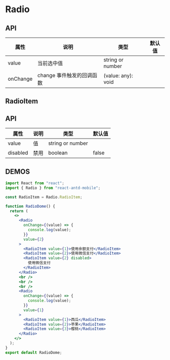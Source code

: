 # Radio

## API

| 属性     | 说明                      | 类型               | 默认值 |
| -------- | ------------------------- | ------------------ | ------ |
| value    | 当前选中值                | string or number   |        |
| onChange | change 事件触发的回调函数 | (value: any): void |        |

## RadioItem

## API

| 属性     | 说明 | 类型             | 默认值 |
| -------- | ---- | ---------------- | ------ |
| value    | 值   | string or number |        |
| disabled | 禁用 | boolean          | false  |

## DEMOS

```jsx
import React from "react";
import { Radio } from "react-antd-mobile";

const RadioItem = Radio.RadioItem;

function RadioDome() {
  return (
    <>
      <Radio
        onChange={(value) => {
          console.log(value);
        }}
        value={2}
      >
        <RadioItem value={1}>使用余额支付</RadioItem>
        <RadioItem value={2}>使用微信支付</RadioItem>
        <RadioItem value={2} disabled>
          使用微信支付
        </RadioItem>
      </Radio>
      <br />
      <br />
      <br />
      <Radio
        onChange={(value) => {
          console.log(value);
        }}
        value={1}
      >
        <RadioItem value={1}>西瓜</RadioItem>
        <RadioItem value={2}>苹果</RadioItem>
        <RadioItem value={3}>樱桃</RadioItem>
      </Radio>
    </>
  );
}
export default RadioDome;
```
